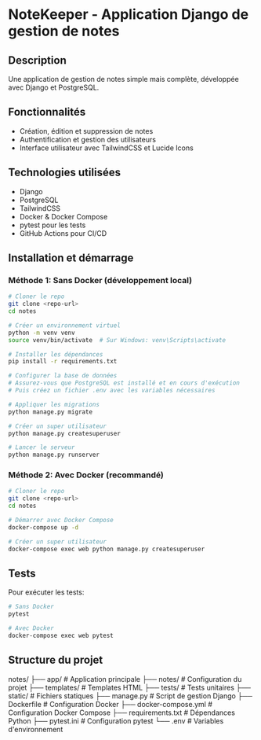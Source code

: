 # NoteKeeper - Application Django de gestion de notes

## Description
Une application de gestion de notes simple mais complète, développée avec Django et PostgreSQL.

## Fonctionnalités
- Création, édition et suppression de notes
- Authentification et gestion des utilisateurs
- Interface utilisateur avec TailwindCSS et Lucide Icons

## Technologies utilisées
- Django
- PostgreSQL
- TailwindCSS
- Docker & Docker Compose
- pytest pour les tests
- GitHub Actions pour CI/CD

## Installation et démarrage

### Méthode 1: Sans Docker (développement local)
```bash
# Cloner le repo
git clone <repo-url>
cd notes

# Créer un environnement virtuel
python -m venv venv
source venv/bin/activate  # Sur Windows: venv\Scripts\activate

# Installer les dépendances
pip install -r requirements.txt

# Configurer la base de données
# Assurez-vous que PostgreSQL est installé et en cours d'exécution
# Puis créez un fichier .env avec les variables nécessaires

# Appliquer les migrations
python manage.py migrate

# Créer un super utilisateur
python manage.py createsuperuser

# Lancer le serveur
python manage.py runserver
```

### Méthode 2: Avec Docker (recommandé)
```bash
# Cloner le repo
git clone <repo-url>
cd notes

# Démarrer avec Docker Compose
docker-compose up -d

# Créer un super utilisateur
docker-compose exec web python manage.py createsuperuser
```

## Tests
Pour exécuter les tests:

```bash
# Sans Docker
pytest

# Avec Docker
docker-compose exec web pytest
```

## Structure du projet
notes/
├── app/                    # Application principale
├── notes/                  # Configuration du projet
├── templates/              # Templates HTML
├── tests/                  # Tests unitaires
├── static/                 # Fichiers statiques
├── manage.py               # Script de gestion Django
├── Dockerfile              # Configuration Docker
├── docker-compose.yml      # Configuration Docker Compose
├── requirements.txt        # Dépendances Python
├── pytest.ini              # Configuration pytest
└── .env                    # Variables d'environnement